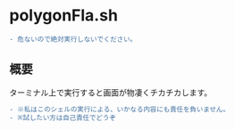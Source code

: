 # polygonFla.sh
```diff
- 危ないので絶対実行しないでください。
```

## 概要
ターミナル上で実行すると画面が物凄くチカチカします。  

```diff
- ※私はこのシェルの実行による、いかなる内容にも責任を負いません。  
- ※試したい方は自己責任でどうぞ  
```
